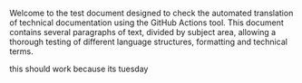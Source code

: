 Welcome to the test document designed to check the automated translation of technical documentation using the GitHub Actions tool.
This document contains several paragraphs of text, divided by subject area, allowing a thorough testing of different language structures, formatting and technical terms.

this should work because its tuesday
